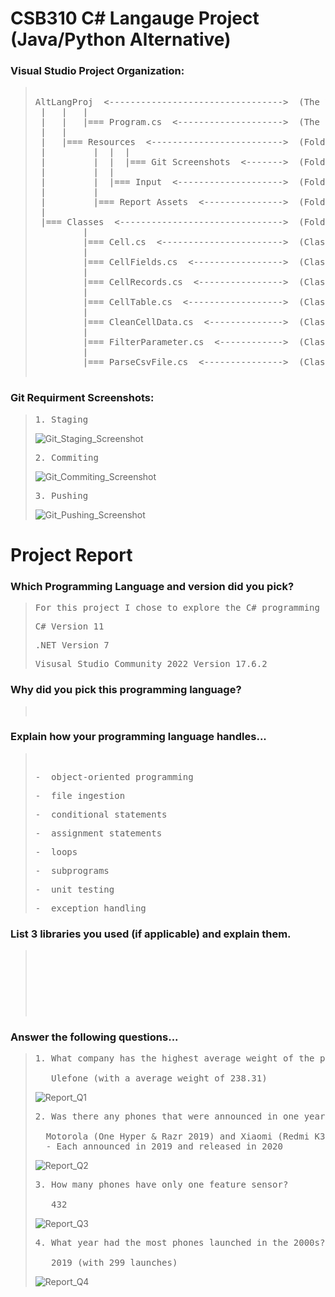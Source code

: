 # CSB310 C# Langauge Project (Java/Python Alternative)

### Visual Studio Project Organization:
> <pre>
>  
> AltLangProj  <--------------------------------->  (The Visual Studio Project)  
>  |   |   |  
>  |   |   |=== Program.cs  <-------------------->  (The Main Program Driver)  
>  |   |  
>  |   |=== Resources  <------------------------->  (Folder Containing Project Resources)  
>  |         |  |  |
>  |         |  |  |=== Git Screenshots  <------->  (Folder Containing Required Git Screenshots)  
>  |         |  |  
>  |         |  |=== Input  <-------------------->  (Folder Containing Input csv Files)  
>  |         |  
>  |         |=== Report Assets  <--------------->  (Folder Containing Screenshots for Report)  
>  |  
>  |=== Classes  <------------------------------->  (Folder Containing the Classes for the Project)
>          |  
>          |=== Cell.cs  <----------------------->  (Class representing one cell record)  
>          |  
>          |=== CellFields.cs  <----------------->  (Class representing a column oriented table)  
>          |  
>          |=== CellRecords.cs  <---------------->  (Class representing a row oriented table)  
>          |  
>          |=== CellTable.cs  <------------------>  (Class where I implemented my additional methods)
>          |  
>          |=== CleanCellData.cs  <-------------->  (Class to clean cell data)  
>          |  
>          |=== FilterParameter.cs  <------------>  (Class to filter results)  
>          |  
>          |=== ParseCsvFile.cs  <--------------->  (Class to parse csv file)  
>  
> </pre>

### Git Requirment Screenshots:
> <pre>
> 1. Staging
> </pre>
> ![Git_Staging_Screenshot](https://github.com/twopercentjazz/CSB310_AltLangProj/assets/49768882/7174de4b-62c7-45eb-971f-0cc1239611a6)
> <pre>
> 2. Commiting
> </pre>
> ![Git_Commiting_Screenshot](https://github.com/twopercentjazz/CSB310_AltLangProj/assets/49768882/cbf1d54b-78af-45f3-8e02-042f0bda1e4b)
> <pre>
> 3. Pushing
> </pre>
> ![Git_Pushing_Screenshot](https://github.com/twopercentjazz/CSB310_AltLangProj/assets/49768882/bb20bcdc-ebd2-4d12-992c-36c0c47ca2f6)

# Project Report

### Which Programming Language and version did you pick?
> <pre>
> For this project I chose to explore the C# programming language using the Visual Studio IDE. 
> </pre>
> <pre>
> C# Version 11
> </pre>
> <pre>
> .NET Version 7
> </pre>
> <pre>
> Visusal Studio Community 2022 Version 17.6.2
> </pre>

### Why did you pick this programming language?
> <pre>
> 
> </pre>

### Explain how your programming language handles...
> <pre>
> 
> </pre>
> <pre>
> -  object-oriented programming
> </pre>
> <pre>
> -  file ingestion
> </pre>
> <pre>
> -  conditional statements
> </pre>
> <pre>
> -  assignment statements
> </pre>
> <pre>
> -  loops
> </pre>
> <pre>
> -  subprograms
> </pre>
> <pre>
> -  unit testing
> </pre>
> <pre>
> -  exception handling
> </pre>

### List 3 libraries you used (if applicable) and explain them. 
> <pre>
> 
> </pre>
> <pre>
> 
> </pre>
> <pre>
> 
> </pre>
> <pre>
> 
> </pre>

### Answer the following questions...
> <pre>
> 1. What company has the highest average weight of the phone body?
> 
>    Ulefone (with a average weight of 238.31)
> </pre>
> ![Report_Q1](https://github.com/twopercentjazz/CSB310_AltLangProj/assets/49768882/d8ebc3f1-bb4c-4939-b3a1-0b8267897da1)
> <pre>
> 2. Was there any phones that were announced in one year and released in another? Give me the oem and models?
>
>   Motorola (One Hyper & Razr 2019) and Xiaomi (Redmi K30 5G & Mi Mix Alpha)
>   - Each announced in 2019 and released in 2020
> </pre>
> ![Report_Q2](https://github.com/twopercentjazz/CSB310_AltLangProj/assets/49768882/c501d777-5c9a-4117-93ce-acb63fefd3e3)
> <pre>
> 3. How many phones have only one feature sensor?
>
>    432 
> </pre>
> ![Report_Q3](https://github.com/twopercentjazz/CSB310_AltLangProj/assets/49768882/7959a91f-68fe-45b1-b086-0cfb8c289371)
> <pre>
> 4. What year had the most phones launched in the 2000s?
>
>    2019 (with 299 launches)
> </pre>
> ![Report_Q4](https://github.com/twopercentjazz/CSB310_AltLangProj/assets/49768882/48a1f099-6aa5-4c9b-9d4f-defef13f7a09)



